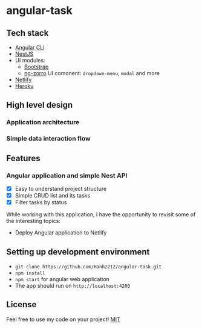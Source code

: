 # angular-task
## Tech stack

- [Angular CLI][cli]
- [NestJS][nestjs]
- UI modules:
  - [Bootstrap][bootstrap]
  - [ng-zorro][ng-zorro] UI comonent: `dropdown-menu`, `modal` and more
- [Netlify][netlify]
- [Heroku][heroku]

[cli]: https://cli.angular.io/
[nestjs]: https://nestjs.com/
[bootstrap]: https://getbootstrap.com/
[ng-zorro]: https://ng.ant.design/docs/introduce/en
[netlify]: https://www.netlify.com/
[heroku]: https://www.heroku.com/

## High level design

### Application architecture
### Simple data interaction flow
## Features
### Angular application and simple Nest API
- [x] Easy to understand project structure
- [x] Simple CRUD list and its tasks
- [x] Filter tasks by status

While working with this application, I have the opportunity to revisit some of the interesting topics:
- Deploy Angular application to Netlify

## Setting up development environment
- `git clone https://github.com/Hanh2212/angular-task.git`
- `npm install`
- `npm start` for angular web application
- The app should run on `http://localhost:4200`

## License
Feel free to use my code on your project!
[MIT](https://opensource.org/licenses/MIT)

